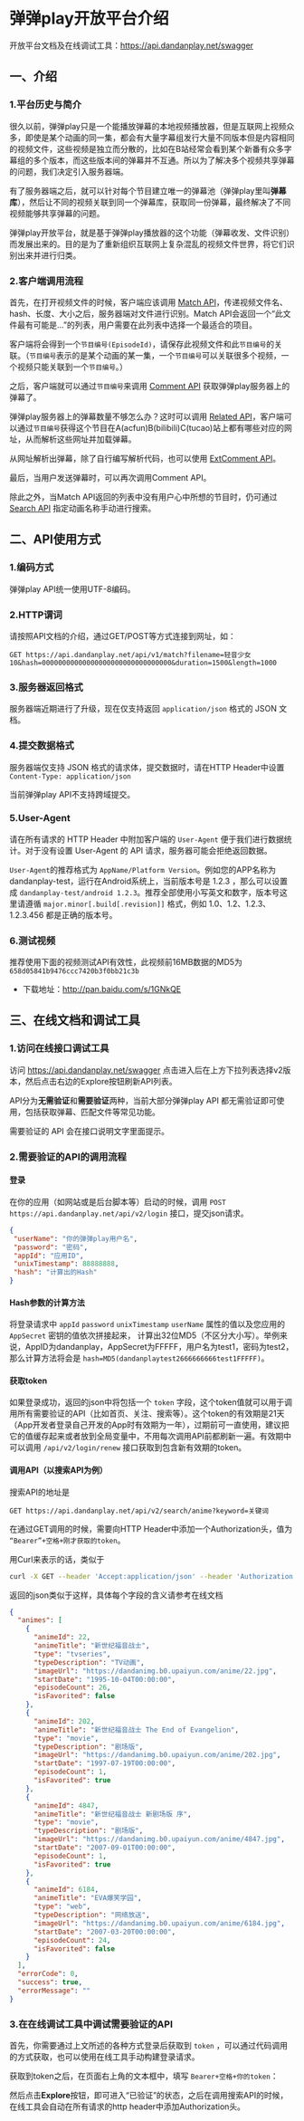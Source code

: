 # 弹弹play开放平台介绍

开放平台文档及在线调试工具：https://api.dandanplay.net/swagger

## 一、介绍

### 1.平台历史与简介
很久以前，弹弹play只是一个能播放弹幕的本地视频播放器，但是互联网上视频众多，即使是某个动画的同一集，都会有大量字幕组发行大量不同版本但是内容相同的视频文件，这些视频是独立而分散的，比如在B站经常会看到某个新番有众多字幕组的多个版本，而这些版本间的弹幕并不互通。所以为了解决多个视频共享弹幕的问题，我们决定引入服务器端。

有了服务器端之后，就可以针对每个节目建立唯一的弹幕池（弹弹play里叫**弹幕库**），然后让不同的视频关联到同一个弹幕库，获取同一份弹幕，最终解决了不同视频能够共享弹幕的问题。

弹弹play开放平台，就是基于弹弹play播放器的这个功能（弹幕收发、文件识别）而发展出来的。目的是为了重新组织互联网上复杂混乱的视频文件世界，将它们识别出来并进行归类。

### 2.客户端调用流程

首先，在打开视频文件的时候，客户端应该调用 [Match API](https://api.dandanplay.net/swagger/ui/index#!/Match/Match_MatchAsync)，传递视频文件名、hash、长度、大小之后，服务器端对文件进行识别。Match API会返回一个“此文件最有可能是...”的列表，用户需要在此列表中选择一个最适合的项目。

客户端将会得到一个`节目编号(EpisodeId)`，请保存此视频文件和此`节目编号`的关联。（`节目编号`表示的是某个动画的某一集，一个`节目编号`可以关联很多个视频，一个视频只能关联到一个`节目编号`。）

之后，客户端就可以通过`节目编号`来调用 [Comment API](https://api.dandanplay.net/swagger/ui/index#!/Comment/Comment_GetAsync) 获取弹弹play服务器上的弹幕了。

弹弹play服务器上的弹幕数量不够怎么办？这时可以调用 [Related API](https://api.dandanplay.net/swagger/ui/index#!/Related/Related_GetRealtedAsync)，客户端可以通过`节目编号`获得这个节目在A(acfun)B(bilibili)C(tucao)站上都有哪些对应的网址，从而解析这些网址并加载弹幕。

从网址解析出弹幕，除了自行编写解析代码，也可以使用 [ExtComment API](https://api.dandanplay.net/swagger/ui/index#!/Comment/Comment_GetExtCommentAsync)。

最后，当用户发送弹幕时，可以再次调用Comment API。

除此之外，当Match API返回的列表中没有用户心中所想的节目时，仍可通过 [Search API](https://api.dandanplay.net/swagger/ui/index#!/Search/Search_SearchEpisodesAsync) 指定动画名称手动进行搜索。


## 二、API使用方式

### 1.编码方式
弹弹play API统一使用UTF-8编码。

### 2.HTTP谓词

请按照API文档的介绍，通过GET/POST等方式连接到网址，如： 
```
GET https://api.dandanplay.net/api/v1/match?filename=轻音少女10&hash=00000000000000000000000000000000&duration=1500&length=1000
```

### 3.服务器返回格式

服务器端近期进行了升级，现在仅支持返回 `application/json` 格式的 JSON 文档。

### 4.提交数据格式

服务器端仅支持 JSON 格式的请求体，提交数据时，请在HTTP Header中设置 `Content-Type: application/json`

当前弹弹play API不支持跨域提交。

### 5.User-Agent

请在所有请求的 HTTP Header 中附加客户端的 `User-Agent` 便于我们进行数据统计。对于没有设置 User-Agent 的 API 请求，服务器可能会拒绝返回数据。

`User-Agent`的推荐格式为 `AppName/Platform Version`。例如您的APP名称为 dandanplay-test，运行在Android系统上，当前版本号是 1.2.3 ，那么可以设置成 `dandanplay-test/android 1.2.3`。推荐全部使用小写英文和数字，版本号这里请遵循 `major.minor[.build[.revision]]` 格式，例如 1.0、1.2、1.2.3、1.2.3.456 都是正确的版本号。

### 6.测试视频

推荐使用下面的视频测试API有效性，此视频前16MB数据的MD5为  `658d05841b9476ccc7420b3f0bb21c3b`

- 下载地址：http://pan.baidu.com/s/1GNkQE

## 三、在线文档和调试工具

### 1.访问在线接口调试工具

访问 https://api.dandanplay.net/swagger 点击进入后在上方下拉列表选择v2版本，然后点击右边的Explore按钮刷新API列表。

API分为**无需验证**和**需要验证**两种，当前大部分弹弹play API 都无需验证即可使用，包括获取弹幕、匹配文件等常见功能。

需要验证的 API 会在接口说明文字里面提示。


### 2.需要验证的API的调用流程

#### 登录
在你的应用（如网站或是后台脚本等）启动的时候，调用 `POST https://api.dandanplay.net/api/v2/login` 接口，提交json请求。
```json
{
 "userName": "你的弹弹play用户名",
 "password": "密码",
 "appId": "应用ID",
 "unixTimestamp": 88888888,
 "hash": "计算出的Hash"
}
```
 
#### Hash参数的计算方法

将登录请求中 `appId` `password` `unixTimestamp` `userName` 属性的值以及您应用的 `AppSecret` 密钥的值依次拼接起来， 计算出32位MD5（不区分大小写）。举例来说，AppID为dandanplay，AppSecret为FFFFF，用户名为test1，密码为test2，那么计算方法将会是 `hash=MD5(dandanplaytest2666666666test1FFFFF)`。

#### 获取token

如果登录成功，返回的json中将包括一个 `token` 字段，这个token值就可以用于调用所有需要验证的API（比如首页、关注、搜索等）。这个token的有效期是21天（App开发者登录自己开发的App时有效期为一年），过期前可一直使用，建议把它的值缓存起来或者放到全局变量中，不用每次调用API前都刷新一遍。有效期中可以调用 `/api/v2/login/renew` 接口获取到包含新有效期的token。

 
#### 调用API（以搜索API为例）

搜索API的地址是
```
GET https://api.dandanplay.net/api/v2/search/anime?keyword=关键词
```
在通过GET调用的时候，需要向HTTP Header中添加一个Authorization头，值为 `“Bearer”+空格+刚才获取的token`。

用Curl来表示的话，类似于
```bash
curl -X GET --header 'Accept:application/json' --header 'Authorization: Bearer eyJ0eXAiOiJKV1QiLCJhbG……(完整的token)''https://api.dandanplay.net/api/v2/search/anime?keyword=eva'
```
 

返回的json类似于这样，具体每个字段的含义请参考在线文档
```json
{
  "animes": [
    {
      "animeId": 22,
      "animeTitle": "新世纪福音战士",
      "type": "tvseries",
      "typeDescription": "TV动画",
      "imageUrl": "https://dandanimg.b0.upaiyun.com/anime/22.jpg",
      "startDate": "1995-10-04T00:00:00",
      "episodeCount": 26,
      "isFavorited": false
    },
    {
      "animeId": 202,
      "animeTitle": "新世纪福音战士 The End of Evangelion",
      "type": "movie",
      "typeDescription": "剧场版",
      "imageUrl": "https://dandanimg.b0.upaiyun.com/anime/202.jpg",
      "startDate": "1997-07-19T00:00:00",
      "episodeCount": 1,
      "isFavorited": true
    },
    {
      "animeId": 4847,
      "animeTitle": "新世纪福音战士 新剧场版 序",
      "type": "movie",
      "typeDescription": "剧场版",
      "imageUrl": "https://dandanimg.b0.upaiyun.com/anime/4847.jpg",
      "startDate": "2007-09-01T00:00:00",
      "episodeCount": 1,
      "isFavorited": true
    },
    {
      "animeId": 6184,
      "animeTitle": "EVA爆笑学园",
      "type": "web",
      "typeDescription": "网络放送",
      "imageUrl": "https://dandanimg.b0.upaiyun.com/anime/6184.jpg",
      "startDate": "2007-03-20T00:00:00",
      "episodeCount": 24,
      "isFavorited": false
    }
  ],
  "errorCode": 0,
  "success": true,
  "errorMessage": ""
}
```

### 3.在在线调试工具中调试需要验证的API
首先，你需要通过上文所述的各种方式登录后获取到 `token` ，可以通过代码调用的方式获取，也可以使用在线工具手动构建登录请求。


获取到token之后，在页面右上角的文本框中，填写 `Bearer+空格+你的token`：


然后点击**Explore**按钮，即可进入“已验证”的状态，之后在调用搜索API的时候，在线工具会自动在所有请求的http header中添加Authorization头。
